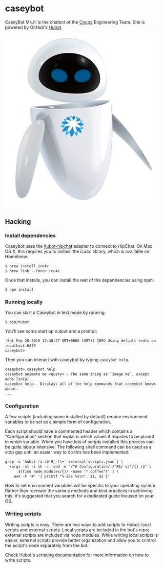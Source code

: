 # caseybot

CaseyBot Mk.III is the chatbot of the [Coupa](http://coupa.com) Engineering Team.
She is powered by GitHub's [Hubot](https://hubot.github.com).

![CaseyBot Mk.III](coupa-eve.png)

[heroku]: http://www.heroku.com
[hubot]: http://hubot.github.com
[generator-hubot]: https://github.com/github/generator-hubot

## Hacking

### Install dependencies

Caseybot uses the [hubot-hipchat](https://github.com/aergonaut/hubot-hipchat)
adapter to connect to HipChat. On Mac OS X, this requires you to instasll the
icu4c library, which is available on Homebrew.

```
$ brew install icu4c
$ brew link --force icu4c
```

Once that installs, you can install the rest of the dependencies using npm:

```
$ npm install
```

### Running locally

You can start a Caseybot in test mode by running:

    % bin/hubot

You'll see some start up output and a prompt:

    [Sat Feb 28 2015 12:38:27 GMT+0000 (GMT)] INFO Using default redis on localhost:6379
    caseybot>

Then you can interact with caseybot by typing `caseybot help`.

    caseybot> caseybot help
    caseybot animate me <query> - The same thing as `image me`, except adds [snip]
    caseybot help - Displays all of the help commands that caseybot knows about.
    ...

### Configuration

A few scripts (including some installed by default) require environment
variables to be set as a simple form of configuration.

Each script should have a commented header which contains a "Configuration"
section that explains which values it requires to be placed in which variable.
When you have lots of scripts installed this process can be quite labour
intensive. The following shell command can be used as a stop gap until an
easier way to do this has been implemented.

    grep -o 'hubot-[a-z0-9_-]\+' external-scripts.json | \
      xargs -n1 -i sh -c 'sed -n "/^# Configuration/,/^#$/ s/^/{} /p" \
          $(find node_modules/{}/ -name "*.coffee")' | \
        awk -F '#' '{ printf "%-25s %s\n", $1, $2 }'

How to set environment variables will be specific to your operating system.
Rather than recreate the various methods and best practices in achieving this,
it's suggested that you search for a dedicated guide focused on your OS.

### Writing scripts

Writing scripts is easy. There are two ways to add scripts to Hubot: local
scripts and external scripts. Local scripts are included in the bot's repo;
external scripts are included via node modules. While writing local scripts is
easier, external scripts provide better organization and allow you to control
the script's code separately from the bot.

Check Hubot's [scripting documentation](https://hubot.github.com/docs/scripting/)
for more information on how to write scripts.
